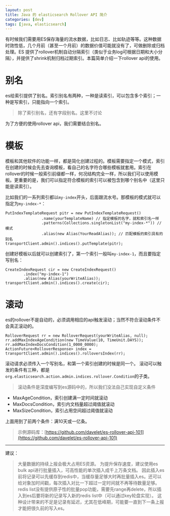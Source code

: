 ```yaml
---
layout: post
title: Java 的 elasticsearch Rollover API 简介
categories: [dev]
tags: [java, elasticsearch]
---
```

有时候我们需要用ES保存海量的流水数据，比如日志、比如轨迹等等。这种数据时效性低，几个月前（甚至一个月前）的数据价值可能就没有了，可做删除或归档处理。ES 提供了rollover机制自动分隔索引（类似于业务log可根据日期和大小分隔），并提供了shrink机制归档过期索引。本篇简单介绍一下rollover api的使用。

# 别名
es给索引提供了别名。索引别名有两种，一种是读索引，可以包含多个索引；一种是写索引，只能指向一个索引。

> 除了索引别名，还有字段别名。这里不讨论

为了方便的使用rollover api，我们需要结合别名。

# 模板
模板和其他软件的功能一样，都是简化创建过程的。模板需要指定一个模式，索引在创建的时候会先去查询模板，看自己的名字符合哪些模板就套用。索引在rollover的时候一般索引前缀都一样，何况结构完全一样，所以我们可以使用模板。更重要的是，我们可以指定符合模板的索引可以被包含到哪个别名中（这里只能是读索引）。

比如我们的一系列索引都以`my-index`开头，后面跟流水号。那模板的模式就可以指定为`my-index-*`：
```
PutIndexTemplateRequest pitr = new PutIndexTemplateRequest()
                .name(yourTemplateName) // 指定模板的名字，就和索引名一样
                .patterns(Collections.singletonList("my-index-*")) // 模式
                .alias(new Alias(YourReadAlias)); // 匹配模板的索引具有的别名
transportClient.admin().indices().putTemplate(pitr);
```
创建好模板以后就可以创建索引了，第一个索引一般叫`my-index-1`，而且要指定写别名：
```
CreateIndexRequest cir = new CreateIndexRequest()
        .index("my-index-1")
        .alias(new Alias(yourWriteAlias));
transportClient.admin().indices().create(cir);
```
# 滚动
es的rollover不是自动的，必须调用相应的api触发滚动；当然不符合滚动条件不会真正滚动的。
```
RolloverRequest rr = new RolloverRequest(yourWriteAlias, null);
rr.addMaxIndexAgeCondition(new TimeValue(10, TimeUnit.DAYS));
rr.addMaxIndexDocsCondition(1_0000_0000);
ActionFuture<RolloverResponse> index = transportClient.admin().indices().rolloversIndex(rr);
```
滚动请求必须传入一个写别名，和第一个索引创建的时候是同一个。
滚动可以触发的条件有三种，都是`org.elasticsearch.action.admin.indices.rollover.Condition`的子类。

> 滚动条件是深度编写到es源码中的，所以我们没法自己实现自定义条件

- MaxAgeCondition，索引创建满一定时间就滚动
- MaxDocsCondition，索引内文档量超过阈值就滚动
- MaxSizeCondition，索引占用空间超过阈值就滚动

上面用到了前两个条件：满10天或一亿条。

> 示例源码库：[https://github.com/davelet/es-rollover-api-101](https://github.com/davelet/es-rollover-api-101)

---
建议：

> 大量数据的持续上报会极大占用ES资源。
为提升保存速度，建议使用es bulk api进行批量插入，可高性能的单次插入成千上万条文档。
因此插入es前将记录可以先缓存到redis中，当缓存量足够大时再批量插入es。还可以给对象加时间戳，每次插入对比一下超过一定时间就不再等待数量足够。
redis list没有提供原子性的批量pop功能，需要先range再delete，所以插入到es后要将新的记录写入新的redis list中（可以通过key轮盘实现）。
这种设计带来的不足是记录有延迟，尤其在低峰期，可能要一直到下一条上报才能把很久前的写入es。